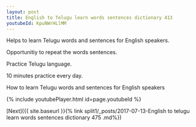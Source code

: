 ```yaml
---
layout: post
title: English to Telugu learn words sentences dictionary 413 
youtubeId: KpuNWrHLlMM
---
```

 
 
Helps to learn Telugu words and sentences for English speakers.

Opportunitiy to repeat the words sentences. 

Practice Telugu language. 
 
10 minutes practice every day. 
 
How to learn Telugu words and sentences for English speakers 
 
{% include youtubePlayer.html id=page.youtubeId %}
 
 
[Next]({{ site.baseurl }}{% link  split1/_posts/2017-07-13-English to telugu learn words sentences dictionary 475 .md%})
 
